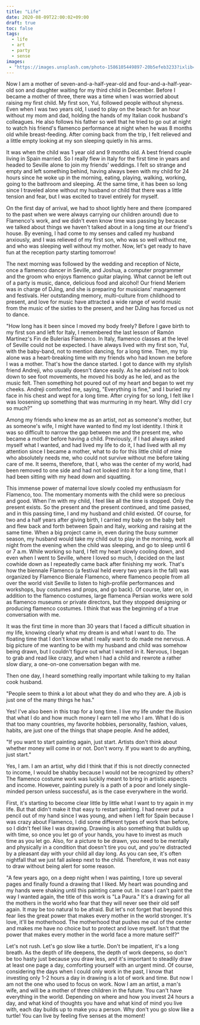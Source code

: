```yaml
---
title: "Life"
date: 2020-08-09T22:00:02+09:00
draft: true
toc: false
tags: 
  - life
  - art
  - party
  - sense
images: 
 - "https://images.unsplash.com/photo-1586105449897-20b5efeb3233?ixlib=rb-1.2.1&ixid=eyJhcHBfaWQiOjEyMDd9&w=1000&q=80"
---
```


Now I am a mother of seven-and-a-half-year-old and four-and-a-half-year-old son and daughter waiting for my third child in December. Before I became a mother of three, there was a time when I was worried about raising my first child. My first son, Yul, followed people without shyness. Even when I was two years old, I used to play on the beach for an hour without my mom and dad, holding the hands of my Italian cook husband's colleagues. He also follows his father so well that he tried to go out at night to watch his friend's flamenco performance at night when he was 8 months old while breast-feeding. After coming back from the trip, I felt relieved and a little empty looking at my son sleeping quietly in his arms.    

It was when the child was 1 year old and 9 months old. A best friend couple living in Spain married. So I really flew in Italy for the first time in years and headed to Seville alone to join my friends' weddings. I felt so strange and empty and left something behind, having always been with my child for 24 hours since he woke up in the morning, eating, playing, walking, working, going to the bathroom and sleeping. At the same time, it has been so long since I traveled alone without my husband or child that there was a little tension and fear, but I was excited to travel entirely for myself.    

On the first day of arrival, we had to shoot lightly here and there (compared to the past when we were always carrying our children around) due to Flamenco's work, and we didn't even know time was passing by because we talked about things we haven't talked about in a long time at our friend's house. By evening, I had come to my senses and called my husband anxiously, and I was relieved of my first son, who was so well without me, and who was sleeping well without my mother. Now, let's get ready to have fun at the reception party starting tomorrow!    

The next morning was followed by the wedding and reception of Nicte, once a flamenco dancer in Seville, and Joshua, a computer programmer and the groom who enjoys flamenco guitar playing. What cannot be left out of a party is music, dance, delicious food and alcohol! Our friend Meriem was in charge of DJing, and she is preparing for musicians' management and festivals. Her outstanding memory, multi-culture from childhood to present, and love for music have attracted a wide range of world music from the music of the sixties to the present, and her DJing has forced us not to dance.    

"How long has it been since I moved my body freely? Before I gave birth to my first son and left for Italy, I remembered the last lesson of Ramón Martínez's Fin de Bulerias Flamenco. In Italy, flamenco classes at the level of Seville could not be expected. I have always lived with my first son, Yul, with the baby-band, not to mention dancing, for a long time. Then, my trip alone was a heart-breaking time with my friends who had known me before I was a mother. That's how the dance started. I got to dance with my stylish friend Andreji, who usually doesn't dance easily. As he advised not to look down to see foot movements, he moved his body as he led, and as the music felt. Then something hot poured out of my heart and began to wet my cheeks. Andreji comforted me, saying, "Everything is fine," and I buried my face in his chest and wept for a long time. After crying for so long, I felt like I was loosening up something that was murmuring in my heart. Why did I cry so much?"    

Among my friends who knew me as an artist, not as someone's mother, but as someone's wife, I might have wanted to find my lost identity. I think it was so difficult to narrow the gap between me and the present me, who became a mother before having a child. Previously, if I had always asked myself what I wanted, and had lived my life to do it, I had lived with all my attention since I became a mother, what to do for this little child of mine who absolutely needs me, who could not survive without me before taking care of me. It seems, therefore, that I, who was the center of my world, had been removed to one side and had not looked into it for a long time, that I had been sitting with my head down and squatting.    

This immense power of maternal love slowly cooled my enthusiasm for Flamenco, too. The momentary moments with the child were so precious and good. When I'm with my child, I feel like all the time is stopped. Only the present exists. So the present and the present continued, and time passed, and in this passing time, I and my husband and child existed. Of course, for two and a half years after giving birth, I carried my baby on the baby belt and flew back and forth between Spain and Italy, working and raising at the same time. When a big project came in, even during the busy summer season, my husband would take my child out to play in the morning, work all night from the evening when the child was sleeping, and go to sleep until 6 or 7 a.m. While working so hard, I felt my heart slowly cooling down, and even when I went to Seville, where I loved so much, I decided on the last cowhide down as I repeatedly came back after finishing my work. That's how the biennale Flamenco (a festival held every two years in the fall) was organized by Flamenco Bienale Flamenco, where flamenco people from all over the world visit Seville to listen to high-profile performances and workshops, buy costumes and props, and go back). Of course, later on, in addition to the flamenco costumes, large flamenca Persian works were sold as flamenco museums or private directors, but they stopped designing or producing flamenco costumes. I think that was the beginning of a true conversation with me.    

It was the first time in more than 30 years that I faced a difficult situation in my life, knowing clearly what my dream is and what I want to do. The floating time that I don't know what I really want to do made me nervous. A big picture of me wanting to be with my husband and child was somehow being drawn, but I couldn't figure out what I wanted in it. Nervous, I began to grab and read like crazy, and when I had a child and rewrote a rather slow diary, a one-on-one conversation began with me.    

Then one day, I heard something really important while talking to my Italian cook husband.    

"People seem to think a lot about what they do and who they are. A job is just one of the many things he has."   

Yes! I've also been in this trap for a long time. I live my life under the illusion that what I do and how much money I earn tell me who I am. What I do is that too many countries, my favorite hobbies, personality, fashion, values, habits, are just one of the things that shape people. And he added,    

"If you want to start painting again, just start. Artists don't think about whether money will come in or not. Don't worry. If you want to do anything, just start."    

Yes, I am. I am an artist, why did I think that if this is not directly connected to income, I would be shabby because I would not be recognized by others? The flamenco costume work was luckily meant to bring in artistic aspects and income. However, painting purely is a path of a poor and lonely single-minded person unless successful, as is the case everywhere in the world.    

First, it's starting to become clear little by little what I want to try again in my life. But that didn't make it that easy to restart painting. I had never put a pencil out of my hand since I was young, and when I left for Spain because I was crazy about Flamenco, I did some different types of work than before, so I didn't feel like I was drawing. Drawing is also something that builds up with time, so once you let go of your hands, you have to invest as much time as you let go. Also, for a picture to be drawn, you need to be mentally and physically in a condition that doesn't tire you out, and you're distracted by a pleasant day with your child all day long. As you can see, it's often nightfall that we just fall asleep next to the child. Therefore, it was not easy to draw without being alert for some reason.    

"A few years ago, on a deep night when I was painting, I tore up several pages and finally found a drawing that I liked. My heart was pounding and my hands were shaking until this painting came out. In case I can't paint the way I wanted again, the title of this work is "La Paura." It's a drawing for all the mothers in the world who fear that they will never see their old self again. It may be too natural to be afraid. But let's not forget that beyond this fear lies the great power that makes every mother in the world stronger. It's love, it'll be motherhood. The motherhood that pushes me out of the center and makes me have no choice but to protect and love myself. Isn't that the power that makes every mother in the world face a more mature self?"    

Let's not rush. Let's go slow like a turtle. Don't be impatient, it's a long breath. As the depth of life deepens, the depth of work deepens, so don't be too hasty just because you draw less, and it's important to steadily draw at least one page a day, comforting yourself with an urgent mind. Of course, considering the days when I could only work in the past, I know that investing only 1-2 hours a day in drawing is a lot of work and time. But now I am not the one who used to focus on work. Now I am an artist, a man's wife, and will be a mother of three children in the future. You can't have everything in the world. Depending on where and how you invest 24 hours a day, and what kind of thoughts you have and what kind of mind you live with, each day builds up to make you a person. Why don't you go slow like a turtle! You can live by feeling five senses at the moment!    